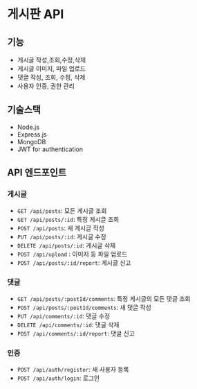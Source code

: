 # 게시판 API

## 기능
- 게시글 작성,조회,수정,삭제
- 게시글 이미지, 파일 업로드
- 댓글 작성, 조회, 수정, 삭제
- 사용자 인증, 권한 관리

## 기술스택
- Node.js
- Express.js
- MongoDB
- JWT for authentication


## API 엔드포인트

### 게시글

- `GET /api/posts`: 모든 게시글 조회
- `GET /api/posts/:id`: 특정 게시글 조회
- `POST /api/posts`: 새 게시글 작성
- `PUT /api/posts/:id`: 게시글 수정
- `DELETE /api/posts/:id`: 게시글 삭제
- `POST /api/upload` : 이미지 등 파일 업로드
- `POST /api/posts/:id/report`: 게시글 신고

### 댓글

- `GET /api/posts/:postId/comments`: 특정 게시글의 모든 댓글 조회
- `POST /api/posts/:postId/comments`: 새 댓글 작성
- `PUT /api/comments/:id`: 댓글 수정
- `DELETE /api/comments/:id`: 댓글 삭제
- `POST /api/comments/:id/report`: 댓글 신고
### 인증

- `POST /api/auth/register`: 새 사용자 등록
- `POST /api/auth/login`: 로그인



